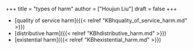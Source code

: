 +++
title = "types of harm"
author = ["Houjun Liu"]
draft = false
+++

-   [quality of service harm]({{< relref "KBhquality_of_service_harm.md" >}})
-   [distributive harm]({{< relref "KBhdistributive_harm.md" >}})
-   [existential harm]({{< relref "KBhexistential_harm.md" >}})
